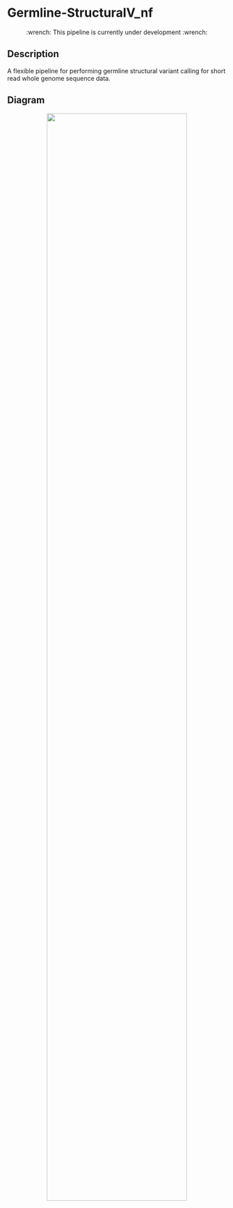 # Germline-StructuralV_nf

<p align="center">
:wrench: This pipeline is currently under development :wrench:
</p>

## Description 

A flexible pipeline for performing germline structural variant calling for short read whole genome sequence data. 

## Diagram

<p align="center"> 
<img src="https://user-images.githubusercontent.com/73086054/187623685-133bc241-0187-4c0f-9821-c22ef1415a9a.png" width="80%">
</p> 

## 

